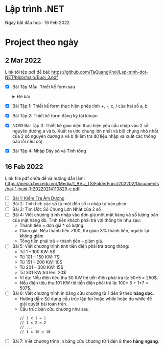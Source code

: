 # Lập trình .NET
Ngày bắt đầu học : 16 Feb 2022

# Project theo ngày

## 2 Mar 2022
Link tới tệp pdf đề bài: https://github.com/TaQuangKhoi/Lap-trinh-dot-NET/blob/main/Buoi_3.pdf
 - [x] Bài Tập Mẫu: Thiết kế form sau
    <details>
    <summary> Đề bài</summary>
  
      - ![image](https://user-images.githubusercontent.com/45689286/156395952-5239969c-2dc5-4d46-aa4e-0364d1f9c709.png)
  
    </details>

- [x] Bài Tập 1: Thiết kế form thực hiện phép tính +, -, x, / của hai số a, b
- [x] Bài Tập 2: Thiết kế form đăng ký tài khoản
- [x] NOW Bài Tập 3: Thiết kế giao diện thực hiện yêu cầu nhập vào 2 số nguyên dương a và b. Xuất ra ước chung lớn nhất và bội chung nhỏ nhất của 2 số nguyên dương a và b (kiểm tra dữ liệu nhập và xuất các thông báo lỗi nếu có).
- [x] Bài Tập 4: Nhập Dãy số và Tính tổng

## 16 Feb 2022
Link file pdf chứa đề và hướng dẫn làm: https://media.bvu.edu.vn//Media/1_BVU_TS/FolderFunc/202202/Documents/bai-1-buoi-1-20220214110829-e.pdf
- [ ] [Bài 1: Kiểm Tra Âm Dương](https://github.com/TaQuangKhoi/Lap-trinh-dot-NET/tree/main/16%20Feb%202022/Bai%201)
- [ ] Bài 2: Tính tích các số từ một đến số n nhập từ bàn phím
- [ ] Bài 3: Tìm Ước Số Chung Lớn Nhất của 2 số
- [ ] Bài 4: Viết chương trình nhập vào đơn giá một mặt hàng và số lượng bán của mặt hàng đó. Tính tiền khách phải trả với thông tin như sau: 
  - Thành tiền = đơn giá * số lượng. 
  - Giảm giá: Nếu thành tiền >100, thì giảm 3% thành tiền, ngược lại không giảm. 
  - Tổng tiền phải trả = thành tiền – giảm giá.
- [ ] Bài 5: Viết chương trình tính tiền điện phải trả trong tháng: 
  - Từ 1 – 100 KW: 5$ 
  - Từ 101 – 150 KW: 7$ 
  - Từ 151 – 200 KW: 10$ 
  - Từ 201 – 300 KW: 15$ 
  - Từ 301 KW trở lên: 20$ 
  - Ví dụ: Nếu điện tiêu thụ 50 KW thì tiền điện phải trả là: 50*5 = 250$. 
  - Nếu điện tiêu thụ 101 KW thì tiền điện phải trả là: 100* 5 + 1*7 = 507$.
- [ ] Bài 6: Viết chương trình in bảng cửu chương từ 1 đến 9 theo **hàng dọc**. 
  - Hướng dẫn: Sử dụng cấu trúc lặp for hoặc while hoặc do while để giải quyết bài
toán trên.
  - Cấu trúc bản cửu chương như sau:
    ```cmd
    // 1 x 1 = 1
    // 1 x 2 = 2
    //....
    // 1 x 10 = 10
    ```
- [ ] Bài 7: Viết chương trình in bảng cửu chương từ 1 đến 9 theo **hàng ngang**.
